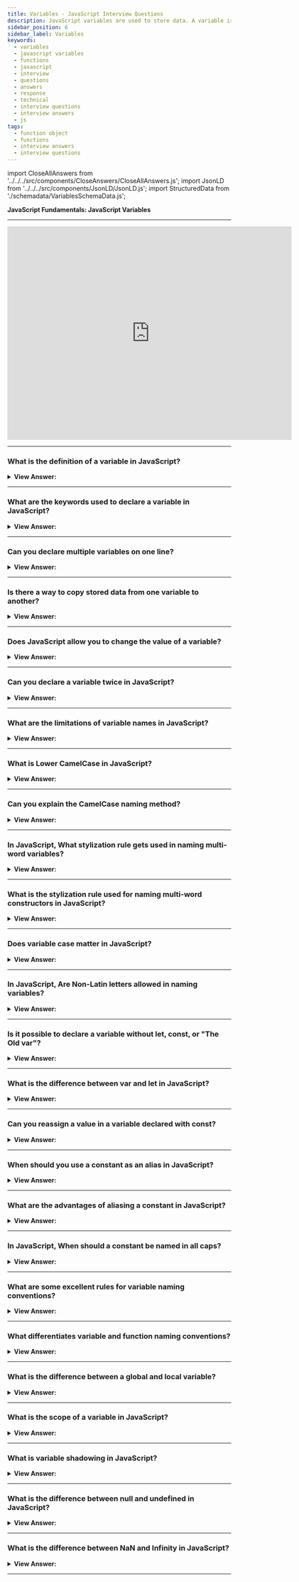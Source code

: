 ```yaml
---
title: Variables - JavaScript Interview Questions
description: JavaScript variables are used to store data. A variable is named storage for data in JavaScript. They include let, const, and var variables. Interview Questions
sidebar_position: 6
sidebar_label: Variables
keywords:
  - variables
  - javascript variables
  - functions
  - javascript
  - interview
  - questions
  - answers
  - response
  - technical
  - interview questions
  - interview answers
  - js
tags:
  - function object
  - functions
  - interview answers
  - interview questions
---
```


import CloseAllAnswers from '../../../src/components/CloseAnswers/CloseAllAnswers.js';
import JsonLD from '../../../src/components/JsonLD/JsonLD.js';
import StructuredData from './schemadata/VariablesSchemaData.js';

<JsonLD data={StructuredData} />

<head>
  <title>Variables | JavaScript Frontend Phone Interview Questions</title>
</head>

**JavaScript Fundamentals: JavaScript Variables**

---

<div class='videoWrapper'>
<iframe
    width="640"
    height="480"
    src="https://www.youtube.com/embed/cRwHvlOu9T0"
    frameborder="0"
    allow="autoplay; encrypted-media"
    allowfullscreen
>
</iframe>
</div>

---

<CloseAllAnswers />

### What is the definition of a variable in JavaScript?

<details>
  <summary><strong>View Answer:</strong></summary>
  <div>
  <div><strong>Interview Response:</strong> A variable in JavaScript is a named container for storing values, like numbers, strings, objects, or arrays, that can be reassigned, and used throughout your code.</div>
  </div>
</details>

---

### What are the keywords used to declare a variable in JavaScript?

<details>
  <summary><strong>View Answer:</strong></summary>
  <div>
  <div><strong>Interview Response:</strong> The keywords used to declare a variable include let, const, and var variables.</div><br />
  <div><strong>Technical Response:</strong> In JavaScript, variables are declared using the keywords 'var', 'let', or 'const'. 'var' is the original way to declare variables, while 'let' and 'const' were introduced in ES6.
  </div>
  </div>
</details>

---

### Can you declare multiple variables on one line?

<details>
  <summary><strong>View Answer:</strong></summary>
  <div>
  <div><strong>Interview Response:</strong> Yes, although the specification does not advise it for readability and consistency reasons. You can declare multiple variables on one line using either 'var', 'let', or 'const' by separating them with commas, but this is not the recommended approach.</div><br />
  <div><strong className="codeExample">Code Example:</strong><br /><br />

  <div></div>

```js
// Example: one-line

let user = 'John',
  age = 25,
  message = 'Hello';

// The multiline variant is a bit longer, but easier to read:

let user = 'John';

let age = 25;

let message = 'Hello';
```

  </div>
  </div>
</details>

---

### Is there a way to copy stored data from one variable to another?

<details>
  <summary><strong>View Answer:</strong></summary>
  <div>
  <div><strong>Interview Response:</strong> Yes, in JavaScript you can copy the value of one variable to another by assigning the value of the first variable to the second variable using the assignment operator.</div><br />
  <div><strong className="codeExample">Code Example:</strong><br /><br />

  <div></div>

```js
let hello = 'Hello JavaScript!';

let message;

// copy 'Hello world' from hello into the message

message = hello;

// now two variables hold the same data

console.log(hello); // Hello world!
console.log(message); // Hello world!
```

  </div>
  </div>
</details>

---

### Does JavaScript allow you to change the value of a variable?

<details>
  <summary><strong>View Answer:</strong></summary>
  <div>
  <div><strong>Interview Response:</strong> Yes, by declaring the variable equals the new value. It should be noted that a variable declared with const does not have this capability because it is a constant value.</div>
  </div><br />
  <div><strong className="codeExample">Code Example:</strong><br /><br />

  <div></div>

```js
let message;

message = 'Hello!';

message = 'World!'; // value changed
console.log(message); // returns 'World!'
```

  </div>
</details>

---

### Can you declare a variable twice in JavaScript?

<details>
  <summary><strong>View Answer:</strong></summary>
  <div>
  <div><strong>Interview Response:</strong> You can declare a variable twice in JavaScript, but it can lead to unexpected behavior or errors. In non-Strict Mode, you can declare the same variable multiple times with 'var', but it can lead to bugs. In Strict Mode, or using let or const, and redeclaring a variable throws an error.</div>
  </div><br />
  <div><strong className="codeExample">Code Example:</strong><br /><br />

  <div></div>

```js
'use strict';
let message = 'This';

// repeated 'let' leads to an error

let message = 'That'; // SyntaxError: 'message' has already been declared
```

  </div>
</details>

---

### What are the limitations of variable names in JavaScript?

<details>
  <summary><strong>View Answer:</strong></summary>
  <div>
  <div><strong>Interview Response:</strong> In JavaScript, variable names must start with a letter, underscore, or dollar sign, and can contain letters, digits, underscores, or dollar signs. They cannot be reserved words or contain spaces.
  </div><br />
  <div><strong className="codeExample">Examples of valid names:</strong><br /><br />

  <div></div>

```js
let userName;

let test123;
```

<strong className="codeExample">These names are also valid, but not recommended in the format below:</strong><br /><br />

  <div></div>

```js
let $ = 1; // declared a variable with the name "$"
let _ = 2; // and now a variable with the name "_"
console.log($ + _); // 3
```

<strong className="codeExample">These names are not valid and should not be used:</strong><br /><br />

  <div></div>

```js
// Invalid variable names
let 2ndName = "Alex";   // Cannot start with a number
let full-name = "John Doe";   // Cannot use hyphen
let for = "loop";    // Cannot use reserved keyword
```

  </div>
  </div>
</details>

---

### What is Lower CamelCase in JavaScript?

<details>
  <summary><strong>View Answer:</strong></summary>
  <div>
  <div><strong>Interview Response:</strong> Lower Camel Case, also known as 'camelCase' or medial capitals, is a naming convention in which words are joined together, and the first letter of each word after the first is capitalized, except for the first word which is in lowercase.</div><br />
  <div><strong className="codeExample">Code Example:</strong> Here is an example of Lower Camel Case in JavaScript.<br /><br />

  <div></div>

```js
let firstName = "John";
let lastName = "Doe";
let age = 30;
let favoriteColor = "blue";
```

<p>In this example, the variable names use Lower Camel Case, with the first word in lowercase and the first letter of each subsequent word capitalized. This naming convention is commonly used in JavaScript for variable names, function parameters, and object properties.</p>
<p>Lower Camel Case is a popular naming convention because it is easy to read and understand, and it is consistent with the style used in many programming languages. It is important to choose a consistent naming convention throughout your codebase to improve readability and maintainability.</p>

  </div>
  </div>
</details>

---

### Can you explain the CamelCase naming method?

<details>
  <summary><strong>View Answer:</strong></summary>
  <div>
  <div><strong>Interview Response:</strong> CamelCase is a naming convention where words have no spaces and first letters capitalized. In JavaScript, we use CamelCase for variables, functions, and object properties. Pascal Case is used for classes and constructors.</div><br />
  <div><strong className="codeExample">Code Example:</strong><br /><br />

  <div></div>

```js
 // variable in CamelCase
let myFavoriteColor = "blue";
console.log(myFavoriteColor); // returns 'blue'
```

<p>CamelCase is a popular naming convention in JavaScript and is often used for variable names, function names, and object properties. It helps to make the code more readable and easier to understand.</p>
<p>It is important to note that while CamelCase is widely used in JavaScript, there are other naming conventions such as snake_case, kebab-case, and PascalCase. The choice of naming convention often depends on personal preference, team conventions, and the specific use case. However, using a consistent naming convention throughout your codebase can improve readability and maintainability.</p>

  </div>
  </div>
</details>

---

### In JavaScript, What stylization rule gets used in naming multi-word variables?

<details>
  <summary><strong>View Answer:</strong></summary>
  <div>
  <div><strong>Interview Response:</strong> In JavaScript, the most commonly used stylization rule for naming multi-word variables is Camel Case, in which each subsequent word starts with an uppercase letter and no spaces or underscores are used between the words.</div><br />
  <div><strong className="codeExample">Code Example:</strong><br /><br />

  <div></div>

```js
let myUserName;
```

  </div>
  </div>
</details>

---

### What is the stylization rule used for naming multi-word constructors in JavaScript?

<details>
  <summary><strong>View Answer:</strong></summary>
  <div>
  <div><strong>Interview Response:</strong> In JavaScript, multi-word constructor names are typically written in PascalCase, which means that each word in the name starts with a capital letter and there are no spaces between the words. This convention is used to make the constructor names more readable and easier to distinguish from other types of variables in the code.</div><br />
  <div><strong className="codeExample">Code Example:</strong><br /><br />

  <div></div>

```js
function CarModel(make, model, year) {
  this.make = make;
  this.model = model;
  this.year = year;
}

var myCar = new CarModel("Honda", "Civic", 2022);
```

<p>In this example using the PascalCase naming convention to define a constructor function for a car model with three parameters: make, model, and year. We then create a new instance of this object using the new keyword and passing in some values for each of the parameters. The resulting object, myCar, has properties for make, model, and year based on the values we passed in.</p>

  </div>
  </div>
</details>

---

### Does variable case matter in JavaScript?

<details>
  <summary><strong>View Answer:</strong></summary>
  <div>
  <div><strong>Interview Response:</strong> Yes, variable case does matter in JavaScript, as it is a case-sensitive language. This means that two variables with different casing are considered to be different variables. </div><br />
  <div><strong className="codeExample">Code Example:</strong><br /><br />

  <div></div>

```js
var myVariable = "hello";
var myvariable = "javascript";

console.log(myVariable);   // Output: "hello"
console.log(myvariable);   // Output: "javascript
```

<p>In this example, we have defined two variables with different casing - myVariable and myvariable. If we try to log the values of these variables to the console, we'll see that they are indeed different variables with different values.</p>
<p>It's important to note that while variable case does matter in JavaScript, it's generally considered good practice to use consistent naming conventions to make your code more readable and easier to understand. For example, you might choose to use camelCase for variable names, where the first word is in lowercase and subsequent words start with a capital letter. This convention is widely used in JavaScript and can make your code more consistent and easier to read, especially if you're working with other developers who are also following this convention.</p>
  </div>
  </div>
</details>

---

### In JavaScript, Are Non-Latin letters allowed in naming variables?

<details>
  <summary><strong>View Answer:</strong></summary>
  <div>
  <div><strong>Interview Response:</strong> Yes, but it is not recommended.</div><br />
  <div><strong>Technical Response:</strong> Yes, in modern versions of JavaScript, it is possible to use non-Latin letters, such as Arabic or Cyrillic characters, in variable names. However, it is generally not recommended for readability and compatibility reasons.
  </div><br />
  <div><strong className="codeExample">Code Example:</strong> For example, technically, this can be implemented, but it remains a lousy approach and goes against recommendations.<br /><br />

  <div></div>

```js
var π = 3.14;
var こんにちは = "Hello";

console.log(π);            // Output: 3.14
console.log(こんにちは);  // Output: "Hello"

// More Examples

let имя = '...';

let 我 = '...';
```

<p>In this example, we've defined two variables using non-Latin characters. The first variable uses the Greek letter pi (π) as its name, and the second variable uses the Japanese greeting "こんにちは" (pronounced "Konnichiwa"). When we log the values of these variables to the console, we can see that they work just like any other variables in JavaScript.</p>

<p>It's important to note, however, that while you can use Unicode characters in variable names, it's generally considered good practice to stick to more conventional naming conventions that are easy to read and understand for other developers who may be working with your code.</p>

  </div>
  </div>
</details>

---

### Is it possible to declare a variable without let, const, or "The Old var"?

<details>
  <summary><strong>View Answer:</strong></summary>
  <div>
  <div><strong>Interview Response:</strong> Outside of strict mode, it is possible but not encouraged. It is possible to find it in earlier programs. Keyword let and const are used to declare variables in JavaScript and specify the scope and mutability of the variable.
</div><br />
  <div><strong className="codeExample">Code Example:</strong> Technically, it is achievable but not recommended in modern JavaScript.<br /><br />

  <div></div>

```js
myVariable = "Hello, JavaScript!";
console.log(myVariable); // output: Hello, JavaScript

"use strict";
myVariable = "Hello, JavaScript!";
console.log(myVariable); // error thrown
```

<p>In this example, we simply assign a value to a variable called myVariable without using any of the usual variable declaration keywords. This will work in most cases, but it's important to note that doing so creates an implicit global variable, which can lead to unintended consequences if the variable is accidentally overwritten or used in other parts of the code.</p>
<p>It's generally considered best practice to always use let, or const to declare variables explicitly and avoid creating global variables unintentionally.</p>
  </div>
  </div>
</details>

---

### What is the difference between var and let in JavaScript?

<details>
  <summary><strong>View Answer:</strong></summary>
  <div>
  <div><strong>Interview Response:</strong> One main difference is that var is function-scoped, while let is block-scoped. This means that variables declared with var are accessible within the entire function in which they are declared, while variables declared with let are only accessible within the block in which they are declared.

</div><br />
  <div><strong className="codeExample">Code Example:</strong> Take a quick look at this code snippet.<br /><br />

  <div></div>

```js
function test() {
  var x = 1;
  let y = 2;
  if (true) {
    var x = 3;
    let y = 4;
    console.log(x); // Output: 3
    console.log(y); // Output: 4
  }
  console.log(x);   // Output: 3
  console.log(y);   // Output: 2
}
test();
```

<p>In this example, we've declared two variables, x and y, using var and let, respectively. We've also used an if statement to create a block scope. When we log the values of x and y within the block, we can see that they have different values due to the block scope of let. However, when we log the values of x and y outside of the block, we can see that the var declaration of x has overwritten the original value of x within the function.</p>
<p>It's generally considered best practice to use let instead of var for declaring variables in modern JavaScript, as it helps to avoid unintended variable reassignment and makes it easier to reason about the scope of variables within your code.</p>
  </div>
  </div>
</details>

---

### Can you reassign a value in a variable declared with const?

<details>
  <summary><strong>View Answer:</strong></summary>
  <div>
  <div><strong>Interview Response:</strong> No, it results in a syntax error because constants do not allow reassignment.</div><br />
  <div><strong className="codeExample">Code Example:</strong><br /><br />

  <div></div>

```js
const myConst = "Hello";
myConst = "JavaScript!"; // error, can't reassign the constant!
```

<p>In this example, we've declared a variable called myConst with the value "Hello". When we try to reassign a new value to myConst to “JavaScript” using the assignment operator (=), we get an error indicating that we cannot assign a new value to a constant variable.</p>
<p>const is used to declare variables whose values should not change over time. This can help prevent unintended changes to variables and make code more predictable and easier to reason about. If you need to declare a variable whose value may change over time, you should use let instead.</p>

  </div>
  </div>
</details>

---

### When should you use a constant as an alias in JavaScript?

<details>
  <summary><strong>View Answer:</strong></summary>
  <div>
  <div><strong>Interview Response:</strong> A constant can be used as an alias when you want to use a shorter, more readable name for a value that is used multiple times in your code, but you don't want to modify the value. Constant values such as colors and numeric identifiers are a perfect use case.</div><br />
  <div><strong className="codeExample">Code Example:</strong> Hexadecimal Colors<br /><br />

  <div></div>

```js
const COLOR_RED = '#F00';

const COLOR_GREEN = '#0F0';

const COLOR_BLUE = '#00F';

const COLOR_ORANGE = '#FF7F00';

// ...when we need to pick a color

let color = COLOR_ORANGE;

console.log(color); // #FF7F00
```

  </div>
  </div>
</details>

---

### What are the advantages of aliasing a constant in JavaScript?

<details>
  <summary><strong>View Answer:</strong></summary>
  <div>
  <div><strong>Interview Response:</strong> Aliases are easy to remember, avoids repetition, enhances code organization, reduces cognitive load, and simplifies complex expressions.</div>
  </div>
</details>

---

### In JavaScript, When should a constant be named in all caps?

<details>
  <summary><strong>View Answer:</strong></summary>
  <div>
  <div><strong>Interview Response:</strong> In JavaScript, a constant should be named in all caps when it represents a value that is fixed and never changes throughout the program.</div><br />
  <div><strong>Technical Response:</strong> Constant discovery happens before code execution (like a hexadecimal value for red). Some constants are calculated at run-time during execution but do not alter after they are assigned. Capital-named constants only get used as aliases for "hard-coded" values.
  </div>
  </div>
</details>

---

### What are some excellent rules for variable naming conventions?

<details>
  <summary><strong>View Answer:</strong></summary>
  <div>
  <div><strong>Interview Response:</strong> A variable name should have a clean, obvious meaning, describing the data it stores, like currentUser or newUser. Unlike functions, where a variable name should always begin with a verb and describe an action.</div><br />
  <div><strong>Technical Response:</strong><br /><br />
  Some good-to-follow rules are: <br /><br />
    <ol>
      <li>Use names that are easy to remember, such as userName or shoppingCart.</li>
      <li>If you do not know what you are doing, avoid abbreviations or short names like a, b, and c (Ninja Coder – is not a great approach to creating code).</li>
      <li>Make your names as descriptive and straightforward as possible. Two instances of bad names are data and value, and such names are nonsensical, and they may only be used in a coding context to make it apparent what data or value the variable refers to in our code.</li>
      <li>Make terms with your team. When a site visitor gets referred to as "user," related variables, currentUser or newUser are utilized rather than currentVisitor or newLadyInRed.</li>
      <li>A variable name is always camelCase and should begin with a noun to differentiate variables from functions, which generally should begin with a verb.</li>
      </ol>
  </div>
  </div>
</details>

---

### What differentiates variable and function naming conventions?

<details>
  <summary><strong>View Answer:</strong></summary>
  <div>
  <div><strong>Interview Response:</strong> A variable name is always camelCase and should begin with a noun to differentiate variables from functions, which generally should begin with a verb.</div>
  </div>
</details>

---

### What is the difference between a global and local variable?

<details>
  <summary><strong>View Answer:</strong></summary>
  <div>
  <div><strong>Interview Response:</strong> A global variable is declared outside of a function and can be accessed anywhere in the code, while a local variable is declared inside a function and can only be accessed within that function.</div>
  </div>
</details>

---

### What is the scope of a variable in JavaScript?

<details>
  <summary><strong>View Answer:</strong></summary>
  <div>
  <div><strong>Interview Response:</strong> The scope of a variable in JavaScript is the region of the code where the variable is accessible. In general, variables declared inside a function are only accessible within that function, while variables declared outside of a function are accessible throughout the entire scope of the code.</div>
  </div>
</details>

---

### What is variable shadowing in JavaScript?

<details>
  <summary><strong>View Answer:</strong></summary>
  <div>
  <div><strong>Interview Response:</strong> Variable shadowing in JavaScript occurs when a local variable with the same name as a higher-level scope variable is declared, thus hiding the outer variable.
</div><br />
  <div><strong className="codeExample">Code Example:</strong> Variable Shadowing<br /><br />

  <div></div>

```js
let x = 10;

function foo() {
  let x = 20; // local variable shadows the outer variable
  console.log(x); // prints 20
}

foo();
console.log(x); // prints 10
```

<p>In the above example, the variable x is defined in the global scope with a value of 10. Inside the foo function, a local variable with the same name is declared and assigned the value of 20. This variable shadowing causes the outer x variable to be temporarily hidden and inaccessible within the foo function. When the console.log statement is called inside foo, it prints the value of the local x variable, which is 20. However, when the console.log statement is called outside the foo function, it prints the value of the outer x variable, which is 10. This is because the local x variable has a different scope and does not affect the value of the outer x variable.</p>

  </div>
  </div>
</details>

---

### What is the difference between null and undefined in JavaScript?

<details>
  <summary><strong>View Answer:</strong></summary>
  <div>
  <div><strong>Interview Response:</strong> Null is a value that represents the intentional absence of any object value, while undefined is a value that represents a variable that has been declared, but has not been assigned a value.
</div><br />
  <div><strong className="codeExample">Code Example:</strong> Variable Shadowing<br /><br />

  <div></div>

```js
let x; // undefined variable
let y = null; // variable explicitly assigned null value
console.log(x); // prints undefined
console.log(y); // prints null
```

<p>In the above example, x is declared but not assigned a value, so it has the value of undefined. On the other hand, y is explicitly assigned the value of null. When console.log is called on x, it prints undefined. When console.log is called on y, it prints null. It's important to note that undefined is also returned by a function when a return statement is not provided or when accessing an object property that doesn't exist.</p>

  </div>
  </div>
</details>

---

### What is the difference between NaN and Infinity in JavaScript?

<details>
  <summary><strong>View Answer:</strong></summary>
  <div>
  <div><strong>Interview Response:</strong> NaN is a value that represents a "Not a Number" value, which can occur in math operations that produce undefined or non-numeric results. Infinity is a value that represents a positive or negative infinity, which can occur in math operations that produce very large or very small numbers.</div><br/>
  </div>
</details>

---
